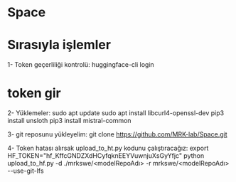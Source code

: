 # Space


# Sırasıyla işlemler

1- Token geçerliliği kontrolü:
huggingface-cli login
# token gir

2- Yüklemeler:
sudo apt update
sudo apt install libcurl4-openssl-dev
pip3 install unsloth
pip3 install mistral-common

3- git reposunu yükleyelim:
git clone https://github.com/MRK-lab/Space.git

4- Token hatası alırsak upload_to_ht.py kodunu çalıştıracağız:
export HF_TOKEN="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"
python upload_to_hf.py -d ./mrkswe/<modelRepoAdı> -r mrkswe/<modelRepoAdı> --use-git-lfs
